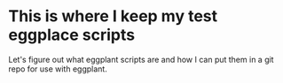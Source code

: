 # This is where I keep my test eggplace scripts

Let's figure out what eggplant scripts are and how I can put them in a git repo for use with eggplant.
